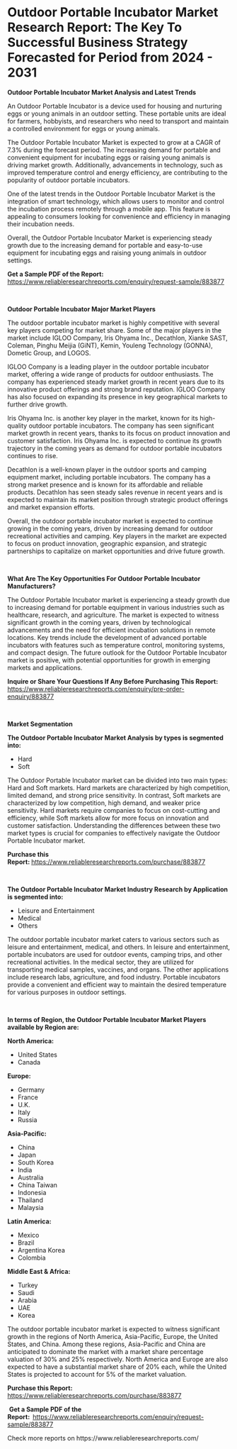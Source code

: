 <p><h1>Outdoor Portable Incubator Market Research Report: The Key To Successful Business Strategy Forecasted for Period from 2024 - 2031</h1></p><p><strong>Outdoor Portable Incubator Market Analysis and Latest Trends</strong></p>
<p><p>An Outdoor Portable Incubator is a device used for housing and nurturing eggs or young animals in an outdoor setting. These portable units are ideal for farmers, hobbyists, and researchers who need to transport and maintain a controlled environment for eggs or young animals.</p><p>The Outdoor Portable Incubator Market is expected to grow at a CAGR of 7.3% during the forecast period. The increasing demand for portable and convenient equipment for incubating eggs or raising young animals is driving market growth. Additionally, advancements in technology, such as improved temperature control and energy efficiency, are contributing to the popularity of outdoor portable incubators.</p><p>One of the latest trends in the Outdoor Portable Incubator Market is the integration of smart technology, which allows users to monitor and control the incubation process remotely through a mobile app. This feature is appealing to consumers looking for convenience and efficiency in managing their incubation needs.</p><p>Overall, the Outdoor Portable Incubator Market is experiencing steady growth due to the increasing demand for portable and easy-to-use equipment for incubating eggs and raising young animals in outdoor settings.</p></p>
<p><strong>Get a Sample PDF of the Report:&nbsp;</strong> <a href="https://www.reliableresearchreports.com/enquiry/request-sample/883877">https://www.reliableresearchreports.com/enquiry/request-sample/883877</a></p>
<p>&nbsp;</p>
<p><strong>Outdoor Portable Incubator Major Market Players</strong></p>
<p><p>The outdoor portable incubator market is highly competitive with several key players competing for market share. Some of the major players in the market include IGLOO Company, Iris Ohyama Inc., Decathlon, Xianke SAST, Coleman, Pinghu Meijia (GiNT), Kemin, Youleng Technology (GONNA), Dometic Group, and LOGOS.</p><p>IGLOO Company is a leading player in the outdoor portable incubator market, offering a wide range of products for outdoor enthusiasts. The company has experienced steady market growth in recent years due to its innovative product offerings and strong brand reputation. IGLOO Company has also focused on expanding its presence in key geographical markets to further drive growth.</p><p>Iris Ohyama Inc. is another key player in the market, known for its high-quality outdoor portable incubators. The company has seen significant market growth in recent years, thanks to its focus on product innovation and customer satisfaction. Iris Ohyama Inc. is expected to continue its growth trajectory in the coming years as demand for outdoor portable incubators continues to rise.</p><p>Decathlon is a well-known player in the outdoor sports and camping equipment market, including portable incubators. The company has a strong market presence and is known for its affordable and reliable products. Decathlon has seen steady sales revenue in recent years and is expected to maintain its market position through strategic product offerings and market expansion efforts.</p><p>Overall, the outdoor portable incubator market is expected to continue growing in the coming years, driven by increasing demand for outdoor recreational activities and camping. Key players in the market are expected to focus on product innovation, geographic expansion, and strategic partnerships to capitalize on market opportunities and drive future growth.</p></p>
<p>&nbsp;</p>
<p><strong>What Are The Key Opportunities For Outdoor Portable Incubator Manufacturers?</strong></p>
<p><p>The Outdoor Portable Incubator market is experiencing a steady growth due to increasing demand for portable equipment in various industries such as healthcare, research, and agriculture. The market is expected to witness significant growth in the coming years, driven by technological advancements and the need for efficient incubation solutions in remote locations. Key trends include the development of advanced portable incubators with features such as temperature control, monitoring systems, and compact design. The future outlook for the Outdoor Portable Incubator market is positive, with potential opportunities for growth in emerging markets and applications.</p></p>
<p><strong>Inquire or Share Your Questions If Any Before Purchasing This Report:</strong> <a href="https://www.reliableresearchreports.com/enquiry/pre-order-enquiry/883877">https://www.reliableresearchreports.com/enquiry/pre-order-enquiry/883877</a></p>
<p>&nbsp;</p>
<p><strong>Market Segmentation</strong></p>
<p><strong>The Outdoor Portable Incubator Market Analysis by types is segmented into:</strong></p>
<p><ul><li>Hard</li><li>Soft</li></ul></p>
<p><p>The Outdoor Portable Incubator market can be divided into two main types: Hard and Soft markets. Hard markets are characterized by high competition, limited demand, and strong price sensitivity. In contrast, Soft markets are characterized by low competition, high demand, and weaker price sensitivity. Hard markets require companies to focus on cost-cutting and efficiency, while Soft markets allow for more focus on innovation and customer satisfaction. Understanding the differences between these two market types is crucial for companies to effectively navigate the Outdoor Portable Incubator market.</p></p>
<p><strong>Purchase this Report:&nbsp;</strong><a href="https://www.reliableresearchreports.com/purchase/883877">https://www.reliableresearchreports.com/purchase/883877</a></p>
<p>&nbsp;</p>
<p><strong>The Outdoor Portable Incubator Market Industry Research by Application is segmented into:</strong></p>
<p><ul><li>Leisure and Entertainment</li><li>Medical</li><li>Others</li></ul></p>
<p><p>The outdoor portable incubator market caters to various sectors such as leisure and entertainment, medical, and others. In leisure and entertainment, portable incubators are used for outdoor events, camping trips, and other recreational activities. In the medical sector, they are utilized for transporting medical samples, vaccines, and organs. The other applications include research labs, agriculture, and food industry. Portable incubators provide a convenient and efficient way to maintain the desired temperature for various purposes in outdoor settings.</p></p>
<p>&nbsp;</p>
<p><strong>In terms of Region, the Outdoor Portable Incubator Market Players available by Region are:</strong></p>
<p>
    <p> <strong> North America: </strong>
        <ul>
            <li>United States</li>
            <li>Canada</li>
        </ul>
        </p> 
    <p> <strong> Europe: </strong>
        <ul>
            <li>Germany</li>
            <li>France</li>
            <li>U.K.</li>
            <li>Italy</li>
            <li>Russia</li>
        </ul>
        </p> 
    <p> <strong> Asia-Pacific: </strong>
        <ul>
            <li>China</li>
            <li>Japan</li>
            <li>South Korea</li>
            <li>India</li>
            <li>Australia</li>
            <li>China Taiwan</li>
            <li>Indonesia</li>
            <li>Thailand</li>
            <li>Malaysia</li>
        </ul>
        </p> 
    <p> <strong> Latin America: </strong>
        <ul>
            <li>Mexico</li>
            <li>Brazil</li>
            <li>Argentina Korea</li>
            <li>Colombia</li>
        </ul>
        </p> 
    <p> <strong> Middle East & Africa: </strong>
        <ul>
            <li>Turkey</li>
            <li>Saudi</li>
            <li>Arabia</li>
            <li>UAE</li>
            <li>Korea</li>
        </ul>
    </p>
    </p>
<p><p>The outdoor portable incubator market is expected to witness significant growth in the regions of North America, Asia-Pacific, Europe, the United States, and China. Among these regions, Asia-Pacific and China are anticipated to dominate the market with a market share percentage valuation of 30% and 25% respectively. North America and Europe are also expected to have a substantial market share of 20% each, while the United States is projected to account for 5% of the market valuation.</p></p>
<p><strong>Purchase this Report: </strong><a href="https://www.reliableresearchreports.com/purchase/883877">https://www.reliableresearchreports.com/purchase/883877</a></p>
<p>&nbsp;<strong>Get a Sample PDF of the Report:&nbsp;&nbsp;</strong><a href="https://www.reliableresearchreports.com/enquiry/request-sample/883877">https://www.reliableresearchreports.com/enquiry/request-sample/883877</a></p>
<p><strong></strong></p>
<p>Check more reports on https://www.reliableresearchreports.com/</p>
